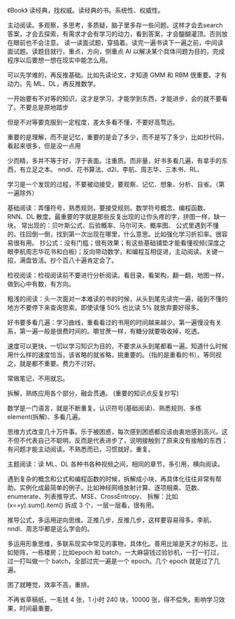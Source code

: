 《Book》
读经典，找权威。读经典的书。系统性、权威性。

主动阅读。多观察，多思考，多质疑，脑子里多存一些问题。这样才会去search答案，才会去探索，有需求才会有学习的动力，看到答案，才会醍醐灌顶。否则放在眼前也不会注意。
读一读面试题，穿插着。读完一遍书读下一遍之前，中间读面试题。读题目就行，重点，方向，侧重点
AI 以解决某个具体问题为目的，完成程序以后要想一想在现实中能怎么用。

可以先学难的，再反推基础。比如先读论文，才知道 GMM 和 RBM 很重要。才有动力。先 ML、DL，再反推数学。

一开始要有不对等的知识，这才是学习，才能学到东西，才能进步，会的就不要看了。不要总是原地踏步

但是不对等要克服到一定程度，差太多看不懂，不要好高骛远。

重要的是理解，而不是记忆，重要的是会了多少，而不是写了多少，比如抄代码，看起来很多，但是没一点用

少而精，多并不等于好，浮于表面。注重质。而非量，好书多看几遍，有拿手的东西，有立足之本。
nndl、花书算法、d2l、李航、周志华、三本书、RL、

学习是一个发现的过程，不要被动接受，要观察、记忆、想象、分析、自省。（第一遍除外）

基础阅读：弄懂符号，熟悉规则，要接受规则。数学符号概念、编程函数、RNN、DL 散度。最重要的字就是那些反复出现的让你头疼的字，拼图一样，缺一块。
常出现的：贝叶斯公式、后验概率、马尔可夫、概率图、
公式里遇到不懂的，往回倒一倒，找到第一次出现在哪里，什么意思。比如强化学习折扣率。很容易很有用。
抄公式：没有门槛；很有效果；有这些基础铺垫才能看懂视频(深度之眼李航周志华花书和白板)；反向带动数学，和编程互相促进，主动阅读。关键一招，满盘皆活。抄个百八十遍肯定会了。

检视阅读：检视阅读前不要进行分析阅读。看目录，看架构，翻一翻，地图一样，做到心中有数，有方向。

粗浅的阅读：头一次面对一本难读的书的时候，从头到尾先读完一遍，碰到不懂的地方不要停下来查询思索。即使读懂 50% 也比读 5% 就放弃要好得多。

好书要多看几遍：学习曲线，重看看过的书用的时间越来越少。第一遍慢没有关系，第一遍一般是很费时间的。嚼甘蔗一样，有糖分就要吸收掉，吃透。

速度可以更快，一切以学习知识为目的，不要求从头到尾都看一遍。知道什么时候用什么样的速度恰当，该省略的就省略，挑重要的。（指的是重看的书）。等同视之，就是都不重要。费力不讨好。

常做笔记，不用就忘。

拆解，熟练应用各个部分，融会贯通。
(重要的知识点反复抄写)

数学是一门语言，就是不断重复。认识符号(基础阅读)、熟悉规则、多练 element(拆解)、多看几遍。

思维方式改变几十万件事。乐于被困惑，每次感到困惑都应该由衷地感到高兴。这不但不代表自己不聪明，反而是代表进步了，说明接触到了原来没有接触的东西；有问题才能主动阅读。不熟悉而已，习惯就好。重复。

主题阅读：读 ML、DL 各种书各种视频之间，相同的章节，多引用，横向阅读。

遇到复杂的概念和公式和编程函数的时候，拆解成小块，再具体化往往非常有帮助。实例化成最简单的例子。比如神经网络放射计算、逐项相乘、范数、enumerate、列表推导式、MSE、CrossEntropy、
拆解：比如 (x==y).sum().item() 拆成 3 个，一层一层看，很有用。

推导公式，多运用逆向思维。正推几步，反推几步，这样要容易得多。李航、nndl、周志华都是这么学会的。

多运用形象思维，多联系现实中常见的事物，具体化。善用比喻是天才的标志。比如矩阵，一栋楼房；比如epoch 和 batch，一大麻袋钱过验钞机，一打一打过，过一打叫做一个 batch，全部过完一遍是一个 epoch。几个 epoch 就是过了几遍。

困了就睡觉，效率不高，重排。

不再省草稿纸，一毛钱 4 张，1 小时 240 块，10000 张，得不偿失。影响学习效果，时间最重要。
